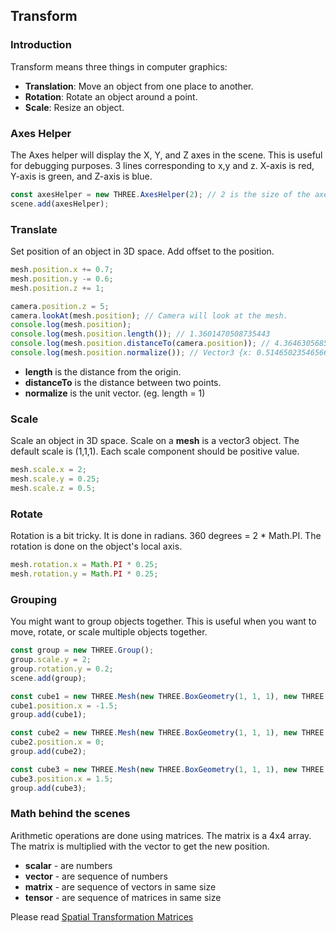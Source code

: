 ## Transform

### Introduction

Transform means three things in computer graphics:

- **Translation**: Move an object from one place to another.
- **Rotation**: Rotate an object around a point.
- **Scale**: Resize an object.

### Axes Helper

The Axes helper will display the X, Y, and Z axes in the scene. This is useful for debugging purposes. 3 lines
corresponding to x,y and z. X-axis is red, Y-axis is green, and Z-axis is blue.

```javascript
const axesHelper = new THREE.AxesHelper(2); // 2 is the size of the axes;
scene.add(axesHelper);
```

### Translate

Set position of an object in 3D space. Add offset to the position.

```javascript
mesh.position.x += 0.7;
mesh.position.y -= 0.6;
mesh.position.z += 1;

camera.position.z = 5;
camera.lookAt(mesh.position); // Camera will look at the mesh.
console.log(mesh.position);
console.log(mesh.position.length()); // 1.3601470508735443
console.log(mesh.position.distanceTo(camera.position)); // 4.364630568559039
console.log(mesh.position.normalize()); // Vector3 {x: 0.5146502354656655, y: -0.4411287732562847, z: 0.7352146220938078}
```

- **length** is the distance from the origin.
- **distanceTo** is the distance between two points.
- **normalize** is the unit vector. (eg. length = 1)

### Scale

Scale an object in 3D space. Scale on a **mesh** is a vector3 object. The default scale is (1,1,1). Each scale component should be positive value.

```javascript
mesh.scale.x = 2;
mesh.scale.y = 0.25;
mesh.scale.z = 0.5;
```

### Rotate

Rotation is a bit tricky. It is done in radians. 360 degrees = 2 \* Math.PI. The rotation is done on the object's local axis.

```javascript
mesh.rotation.x = Math.PI * 0.25;
mesh.rotation.y = Math.PI * 0.25;
```

### Grouping

You might want to group objects together. This is useful when you want to move, rotate, or scale multiple objects together.

```javascript
const group = new THREE.Group();
group.scale.y = 2;
group.rotation.y = 0.2;
scene.add(group);

const cube1 = new THREE.Mesh(new THREE.BoxGeometry(1, 1, 1), new THREE.MeshBasicMaterial({ color: 0xff0000 }));
cube1.position.x = -1.5;
group.add(cube1);

const cube2 = new THREE.Mesh(new THREE.BoxGeometry(1, 1, 1), new THREE.MeshBasicMaterial({ color: 0xff0000 }));
cube2.position.x = 0;
group.add(cube2);

const cube3 = new THREE.Mesh(new THREE.BoxGeometry(1, 1, 1), new THREE.MeshBasicMaterial({ color: 0xff0000 }));
cube3.position.x = 1.5;
group.add(cube3);
```

### Math behind the scenes

Arithmetic operations are done using matrices. The matrix is a 4x4 array. The matrix is multiplied with the vector to get the new position.

- **scalar** - are numbers
- **vector** - are sequence of numbers
- **matrix** - are sequence of vectors in same size
- **tensor** - are sequence of matrices in same size

Please read [Spatial Transformation Matrices](https://www.brainvoyager.com/bv/doc/UsersGuide/CoordsAndTransforms/SpatialTransformationMatrices.html)

